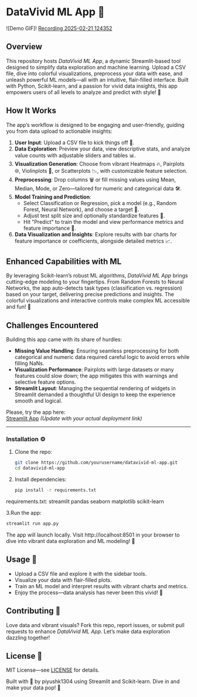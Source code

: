 # DataVivid ML App 🚀


![Demo GIF]!
[Recording 2025-02-21 124352](https://github.com/user-attachments/assets/dd3d1a3c-ec6a-4f35-a491-06a511bf42a6)


## Overview
This repository hosts *DataVivid ML App*, a dynamic Streamlit-based tool designed to simplify data exploration and machine learning. Upload a CSV file, dive into colorful visualizations, preprocess your data with ease, and unleash powerful ML models—all with an intuitive, flair-filled interface. Built with Python, Scikit-learn, and a passion for vivid data insights, this app empowers users of all levels to analyze and predict with style! 🌟

## How It Works
The app’s workflow is designed to be engaging and user-friendly, guiding you from data upload to actionable insights:

1. **User Input**: Upload a CSV file to kick things off 📂.
2. **Data Exploration**: Preview your data, view descriptive stats, and analyze value counts with adjustable sliders and tables 📊.
3. **Visualization Generation**: Choose from vibrant Heatmaps 🔥, Pairplots 🌐, Violinplots 🎻, or Scatterplots 📉, with customizable feature selection.
4. **Preprocessing**: Drop columns 🗑️ or fill missing values using Mean, Median, Mode, or Zero—tailored for numeric and categorical data 🛠️.
5. **Model Training and Prediction**:
   - Select Classification or Regression, pick a model (e.g., Random Forest, Neural Network), and choose a target 🎯.
   - Adjust test split size and optionally standardize features 📏.
   - Hit "Predict" to train the model and view performance metrics and feature importance 🌟.
6. **Data Visualization and Insights**: Explore results with bar charts for feature importance or coefficients, alongside detailed metrics 📈.

## Enhanced Capabilities with ML
By leveraging Scikit-learn’s robust ML algorithms, *DataVivid ML App* brings cutting-edge modeling to your fingertips. From Random Forests to Neural Networks, the app auto-detects task types (classification vs. regression) based on your target, delivering precise predictions and insights. The colorful visualizations and interactive controls make complex ML accessible and fun! 🤖

## Challenges Encountered
Building this app came with its share of hurdles:

- **Missing Value Handling**: Ensuring seamless preprocessing for both categorical and numeric data required careful logic to avoid errors while filling NaNs.
- **Visualization Performance**: Pairplots with large datasets or many features could slow down; the app mitigates this with warnings and selective feature options.
- **Streamlit Layout**: Managing the sequential rendering of widgets in Streamlit demanded a thoughtful UI design to keep the experience smooth and logical.

Please, try the app here:  
[Streamlit App](https://datavivid-ml-app.streamlit.app) *(Update with your actual deployment link)*

---

### Installation ⚙️
1. Clone the repo:
   ```bash
   git clone https://github.com/yourusername/datavivid-ml-app.git
   cd datavivid-ml-app

2. Install dependencies:
   ```bash
   pip install -r requirements.txt
   
requirements.txt:
   streamlit
   pandas
   seaborn
   matplotlib
   scikit-learn

3.Run the app:
   ```bash
   streamlit run app.py
   ```
The app will launch locally. Visit http://localhost:8501 in your browser to dive into vibrant data exploration and ML modeling! 🎉

## Usage 📝
- Upload a CSV file and explore it with the sidebar tools.
- Visualize your data with flair-filled plots.
- Train an ML model and interpret results with vibrant charts and metrics.
- Enjoy the process—data analysis has never been this vivid! 🌈

## Contributing 🤝
Love data and vibrant visuals? Fork this repo, report issues, or submit pull requests to enhance *DataVivid ML App*. Let’s make data exploration dazzling together!

## License 📜
MIT License—see [LICENSE](LICENSE) for details.

Built with 💖 by piyushk1304 using Streamlit and Scikit-learn. Dive in and make your data pop! 🎉
